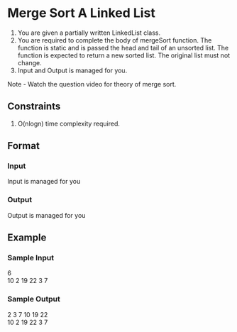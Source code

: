 # Merge Sort A Linked List

1. You are given a partially written LinkedList class.
2. You are required to complete the body of mergeSort function. The function is static and is passed the head and tail of an unsorted list. The function is expected to return a new sorted list. The original list must not change.
3. Input and Output is managed for you. 

Note - Watch the question video for theory of merge sort.

## Constraints
1. O(nlogn) time complexity required.

## Format
### Input
Input is managed for you

### Output
Output is managed for you

## Example
### Sample Input

6  
10 2 19 22 3 7

### Sample Output
2 3 7 10 19 22   
10 2 19 22 3 7

